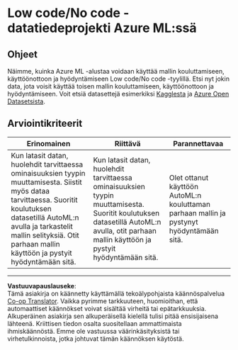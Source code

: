 <!--
CO_OP_TRANSLATOR_METADATA:
{
  "original_hash": "8fdc4a5fd9bc27a8d2ebef995dfbf73f",
  "translation_date": "2025-08-26T22:06:18+00:00",
  "source_file": "5-Data-Science-In-Cloud/18-Low-Code/assignment.md",
  "language_code": "fi"
}
-->
# Low code/No code -datatiedeprojekti Azure ML:ssä

## Ohjeet

Näimme, kuinka Azure ML -alustaa voidaan käyttää mallin kouluttamiseen, käyttöönottoon ja hyödyntämiseen Low code/No code -tyylillä. Etsi nyt jokin data, jota voisit käyttää toisen mallin kouluttamiseen, käyttöönottoon ja hyödyntämiseen. Voit etsiä datasettejä esimerkiksi [Kagglesta](https://kaggle.com) ja [Azure Open Datasetsista](https://azure.microsoft.com/services/open-datasets/catalog?WT.mc_id=academic-77958-bethanycheum&ocid=AID3041109).

## Arviointikriteerit

| Erinomainen | Riittävä | Parannettavaa |
|-------------|----------|---------------|
|Kun latasit datan, huolehdit tarvittaessa ominaisuuksien tyypin muuttamisesta. Siistit myös dataa tarvittaessa. Suoritit koulutuksen datasetillä AutoML:n avulla ja tarkastelit mallin selityksiä. Otit parhaan mallin käyttöön ja pystyit hyödyntämään sitä. | Kun latasit datan, huolehdit tarvittaessa ominaisuuksien tyypin muuttamisesta. Suoritit koulutuksen datasetillä AutoML:n avulla, otit parhaan mallin käyttöön ja pystyit hyödyntämään sitä. | Olet ottanut käyttöön AutoML:n kouluttaman parhaan mallin ja pystynyt hyödyntämään sitä. |

---

**Vastuuvapauslauseke**:  
Tämä asiakirja on käännetty käyttämällä tekoälypohjaista käännöspalvelua [Co-op Translator](https://github.com/Azure/co-op-translator). Vaikka pyrimme tarkkuuteen, huomioithan, että automaattiset käännökset voivat sisältää virheitä tai epätarkkuuksia. Alkuperäinen asiakirja sen alkuperäisellä kielellä tulisi pitää ensisijaisena lähteenä. Kriittisen tiedon osalta suositellaan ammattimaista ihmiskäännöstä. Emme ole vastuussa väärinkäsityksistä tai virhetulkinnoista, jotka johtuvat tämän käännöksen käytöstä.